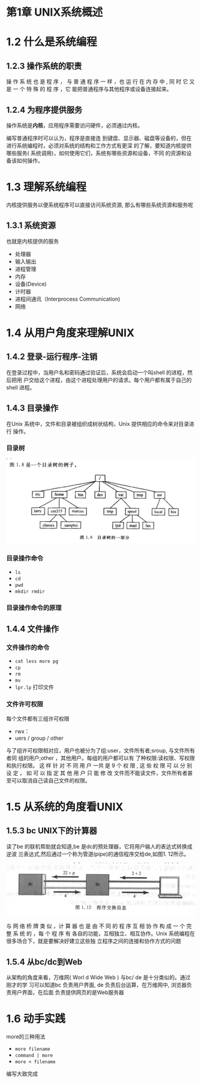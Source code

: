 # 第1章 UNIX系统概述

# 1.2 什么是系统编程

## 1.2.3 操作系统的职责

操 作 系 统 也 是 程 序 ， 与 普 通 程 序 一 样 ，也 运 行 在 内 存 中 , 同 时 它 又 是 一 个 特 殊 的 程 序 ，它 能把普通程序与其他程序或设备连接起来。

## 1.2.4 为程序提供服务

操作系统是**内核**，应用程序需要访问硬件，必须通过内核。

编写普通程序时可以认为，程序是直接连 到键盘、显示器、磁盘等设备的，但在进行系统编程时，必须对系统的结构和工作方式有更深 的了解，要知道内核提供哪些服务( 系统调用)，如何使用它们，系统有哪些资源和设备，不同 的资源和设备该如何操作。

# 1.3 理解系统编程

内核提供服务以便系统程序可以直接访问系统资源, 那么有哪些系统资源和服务呢

## 1.3.1 系统资源

也就是内核提供的服务

- 处理器
- 输入输出
- 进程管理
- 内存
- 设备(Device)
- 计时器
- 进程间通讯（Interprocess Communication)
- 网络

# 1.4 从用户角度来理解UNIX

## 1.4.2 登录-运行程序-注销

在登录过程中，当用户名和密码通过验证后，系统会启动一个叫shell 的进程，然后把用 户交给这个进程，由这个进程处理用户的请求。每个用户都有属于自己的shell 进程。

## 1.4.3 目录操作

在Unix 系统中，文件和目录被组织成树状结枸，Unix 提供相应的命令来对目录进行 操作。

### 目录树

![Untitled](%E7%AC%AC1%E7%AB%A0%20UNIX%E7%B3%BB%E7%BB%9F%E6%A6%82%E8%BF%B0%209cf5887642f74ea39d29caa1b5a893b3/Untitled.png)

### 目录操作命令

- `ls`
- `cd`
- `pwd`
- `mkdir rmdir`

### 目录操作命令的原理

## 1.4.4 文件操作

### 文件操作的命令

- `cat less more pg`
- `cp`
- `rm`
- `mv`
- `lpr.lp` 打印文件

### 文件许可权限

每个文件都有三组许可权限

- rwx：
- uers / group / other

与了组许可权限相对应，用户也被分为了组:user，文件所有者;sroup, 与文件所有者同 组的用户;other ，其他用户。每组的用户都可以有 了种权限:读权限、写权限和执行权限。 这 样 针 对 不 同 用 户 一共 是 9 个 权 限 , 这 些 权 限 可 以 分 别 设 定 ， 如 可 以 指 定 其 他 用 户 只 能 修 改 文件而不能读文件，文件所有者甚至可以取消自己读自己文件的权限。

# 1.5 从系统的角度看UNIX

## 1.5.3 bc UNIX下的计算器

读了be 的联机帮助就会知道,be 是dc的预处理器，它将用户输人的表达式转换成逆波 兰表达式,然后通过一个称为管道(pipe)的通信程序交给de,如图1. 12所示。

![Untitled](%E7%AC%AC1%E7%AB%A0%20UNIX%E7%B3%BB%E7%BB%9F%E6%A6%82%E8%BF%B0%209cf5887642f74ea39d29caa1b5a893b3/Untitled%201.png)

与 网 络 桥 牌 类 似 ，计 算 器 也 是 由 不 同 的 程 序 互 相 协 作 构 成 一 个 完 整 系 统 的 ，每 个 程 序 有 各自的功能，互相独立、相互协作。Unix 系统编程在很多场合下，就是要解决好建立这些独 立程序之间的连接和协作方式的问题

## 1.5.4 从bc/dc到Web

从架构的角度来看，万维网( Worl d Wide Web ) 与bc/ de 是十分类似的。通过刚才的学 习可以知道bc 负责用户界面, de 负责后台运算，在万维网中, 浏览器负责用户界面，在后面 负责提供网页的是Web服务器

# 1.6 动手实践

more的三种用法

- `more filename`
- `command | more`
- `more < filename`

编写大致完成